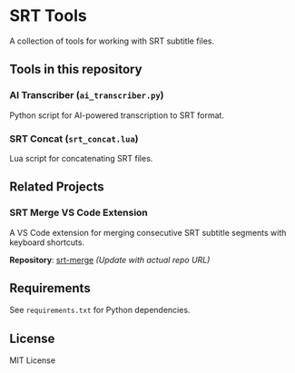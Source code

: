 # SRT Tools

A collection of tools for working with SRT subtitle files.

## Tools in this repository

### AI Transcriber (`ai_transcriber.py`)
Python script for AI-powered transcription to SRT format.

### SRT Concat (`srt_concat.lua`)
Lua script for concatenating SRT files.

## Related Projects

### SRT Merge VS Code Extension
A VS Code extension for merging consecutive SRT subtitle segments with keyboard shortcuts.

**Repository**: [srt-merge](https://github.com/your-username/srt-merge) *(Update with actual repo URL)*

## Requirements

See `requirements.txt` for Python dependencies.

## License

MIT License

